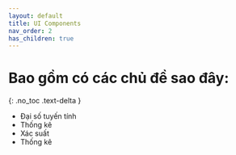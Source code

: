 ```yaml
---
layout: default
title: UI Components
nav_order: 2
has_children: true
---
```


# Bao gồm có các chủ đề sao đây:
{: .no_toc .text-delta }
- Đại số tuyến tính
- Thống kê
- Xác suất
- Thống kê
